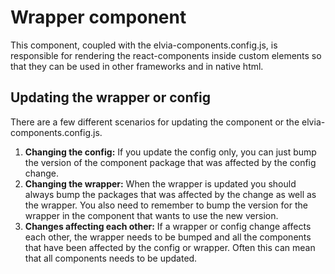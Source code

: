 # Wrapper component

This component, coupled with the elvia-components.config.js, is responsible for rendering the react-components
inside custom elements so that they can be used in other frameworks and in native html.

## Updating the wrapper or config

There are a few different scenarios for updating the component or the elvia-components.config.js.

1. <strong>Changing the config:</strong> If you update the config only, you can just bump the version of the
   component package that was affected by the config change.
2. <strong>Changing the wrapper:</strong> When the wrapper is updated you should always bump the packages that
   was affected by the change as well as the wrapper. You also need to remember to bump the version for the
   wrapper in the component that wants to use the new version.
3. <strong>Changes affecting each other:</strong> If a wrapper or config change affects each other, the
   wrapper needs to be bumped and all the components that have been affected by the config or wrapper. Often
   this can mean that all components needs to be updated.
